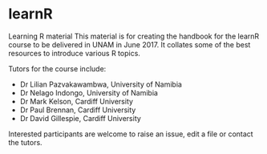 # learnR
Learning R material
This material is for creating the handbook for the learnR course to be delivered in UNAM in June 2017. 
It collates some of the best resources to introduce various R topics.

Tutors for the course include:
* Dr Lilian Pazvakawambwa, University of Namibia
* Dr Nelago Indongo, University of Namibia
* Dr Mark Kelson, Cardiff University
* Dr Paul Brennan, Cardiff University
* Dr David Gillespie, Cardiff University

Interested participants are welcome to raise an issue, edit a file or contact the tutors. 
